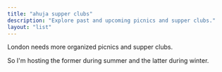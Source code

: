 ```yaml
---
title: "ahuja supper clubs"
description: "Explore past and upcoming picnics and supper clubs."
layout: "list"
---
```


London needs more organized picnics and supper clubs.  

So I'm hosting the former during summer and the latter during winter.
